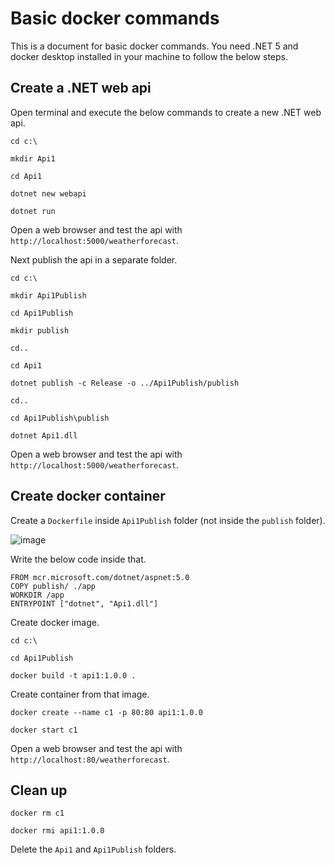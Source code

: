 # Basic docker commands
This is a document for basic docker commands. You need .NET 5 and docker desktop installed in
your machine to follow the below steps.

## Create a .NET web api
Open terminal and execute the below commands to create a new .NET web api.

```
cd c:\

mkdir Api1

cd Api1

dotnet new webapi

dotnet run
```

Open a web browser and test the api with `http://localhost:5000/weatherforecast`. 

Next publish the api in a separate folder.

```
cd c:\

mkdir Api1Publish

cd Api1Publish

mkdir publish

cd..

cd Api1

dotnet publish -c Release -o ../Api1Publish/publish

cd..

cd Api1Publish\publish

dotnet Api1.dll
```

Open a web browser and test the api with `http://localhost:5000/weatherforecast`. 

## Create docker container
Create a `Dockerfile` inside `Api1Publish` folder (not inside the `publish` folder). 

![image](https://user-images.githubusercontent.com/3396447/139822333-aed832fd-aa01-48f8-9295-f864e102dc1b.png)

Write the below code inside that.

```
FROM mcr.microsoft.com/dotnet/aspnet:5.0
COPY publish/ ./app
WORKDIR /app
ENTRYPOINT ["dotnet", "Api1.dll"]
```

Create docker image.

```
cd c:\

cd Api1Publish

docker build -t api1:1.0.0 .
```

Create container from that image.

```
docker create --name c1 -p 80:80 api1:1.0.0

docker start c1
```

Open a web browser and test the api with `http://localhost:80/weatherforecast`.

## Clean up
```
docker rm c1

docker rmi api1:1.0.0
```

Delete the `Api1` and `Api1Publish` folders.

